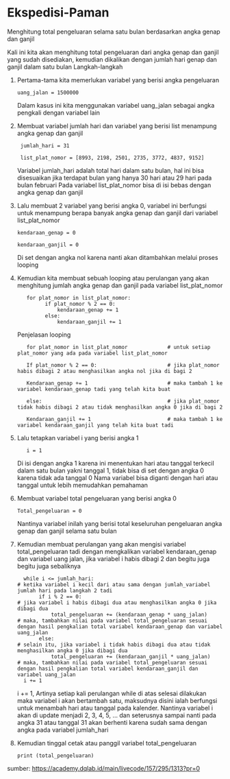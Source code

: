 # Ekspedisi-Paman
Menghitung total pengeluaran selama satu bulan berdasarkan angka genap dan ganjil

Kali ini kita akan menghitung total pengeluaran dari angka genap dan ganjil yang sudah disediakan, kemudian dikalikan dengan jumlah hari genap dan ganjil dalam satu bulan
Langkah-langkah


 
 
 
 
 
 
 
 
 
 
 
 1. Pertama-tama kita memerlukan variabel yang berisi angka pengeluaran
                  
        uang_jalan = 1500000
	
     Dalam kasus ini kita menggunakan variabel uang_jalan sebagai angka pengkali dengan variabel lain
  
  2. Membuat variabel jumlah hari dan variabel yang berisi list menampung angka genap dan ganjil
          
          jumlah_hari = 31
	    
          list_plat_nomor = [8993, 2198, 2501, 2735, 3772, 4837, 9152]
	
	    Variabel jumlah_hari adalah total hari dalam satu bulan, hal ini bisa disesuaikan jika terdapat bulan yang hanya 30 hari atau 29 hari pada bulan februari
	    Pada variabel list_plat_nomor bisa di isi bebas dengan angka genap dan ganjil
      
   3. Lalu membuat 2 variabel yang berisi angka 0, variabel ini berfungsi untuk menampung berapa banyak angka genap dan ganjil dari variabel list_plat_nomor
   
          kendaraan_genap = 0
	        
          kendaraan_ganjil = 0
	
	    Di set dengan angka nol karena nanti akan ditambahkan melalui proses looping
      
  4. Kemudian kita membuat sebuah looping atau perulangan yang akan menghitung jumlah angka genap dan ganjil pada variabel list_plat_nomor
    
            for plat_nomor in list_plat_nomor:
	              if plat_nomor % 2 == 0:
	                  kendaraan_genap += 1
	              else:
	                  kendaraan_ganjil += 1
	
      Penjelasan looping
	    
            for plat_nomor in list_plat_nomor             # untuk setiap plat_nomor yang ada pada variabel list_plat_nomor
		  
            If plat_nomor % 2 == 0:                       # jika plat_nomor habis dibagi 2 atau menghasilkan angka nol jika di bagi 2
			
            Kendaraan_genap += 1                          # maka tambah 1 ke variabel kendaraan_genap tadi yang telah kita buat
		  
            else:                                         # jika plat_nomor tidak habis dibagi 2 atau tidak menghasilkan angka 0 jika di bagi 2
			
            Kendaraan_ganjil += 1                         # maka tambah 1 ke variabel kendaraan_ganjil yang telah kita buat tadi
            
   5. Lalu tetapkan variabel i yang berisi angka 1
	
	         i = 1
	
	     Di isi dengan angka 1 karena ini menentukan hari atau tanggal terkecil dalam satu bulan yakni tanggal 1, tidak bisa di set dengan angka 0 karena tidak ada tanggal 0
	     Nama variabel bisa diganti dengan hari atau tanggal untuk lebih memudahkan pemahaman
       
   6. Membuat variabel total pengeluaran yang berisi angka 0
    
          Total_pengeluaran = 0
          
       Nantinya variabel inilah yang berisi total keseluruhan pengeluaran angka genap dan ganjil selama satu bulan
       
   7. Kemudian membuat perulangan yang akan mengisi variabel total_pengeluaran tadi dengan mengkalikan variabel kendaraan_genap dan variabel uang jalan, jika variabel i habis dibagi 2 dan begitu juga begitu juga sebaliknya
	 
	        while i <= jumlah_hari:                                              # ketika variabel i kecil dari atau sama dengan jumlah_variabel jumlah hari pada langkah 2 tadi
	             if i % 2 == 0:                                                  # jika variabel i habis dibagi dua atau menghasilkan angka 0 jika dibagi dua
	                 total_pengeluaran += (kendaraan_genap * uang_jalan)         # maka, tambahkan nilai pada variabel total_pengeluaran sesuai dengan hasil pengkalian total variabel kendaraan_genap dan variabel uang_jalan
	             else:                                                           # selain itu, jika variabel i tidak habis dibagi dua atau tidak menghasilkan angka 0 jika dibagi dua
	                 total_pengeluaran += (kendaraan_ganjil * uang_jalan)        # maka, tambahkan nilai pada variabel total_pengeluaran sesuai dengan hasil pengkalian total variabel kendaraan_ganjil dan variabel uang_jalan
	        i += 1                                                                                                    
	 
	    i += 1, Artinya setiap kali perulangan while di atas selesai dilakukan maka variabel i akan bertambah satu, maksudnya disini ialah berfungsi untuk menambah hari atau tanggal pada kalender. 
      Nantinya variabel i akan di update menjadi 2, 3, 4, 5, … dan seterusnya sampai nanti pada angka 31 atau tanggal 31 akan berhenti karena sudah sama dengan angka pada variabel jumlah_hari
    
   8. Kemudian tinggal cetak atau panggil variabel total_pengeluaran
    
          print (total_pengeluaran)

sumber: https://academy.dqlab.id/main/livecode/157/295/1313?pr=0




